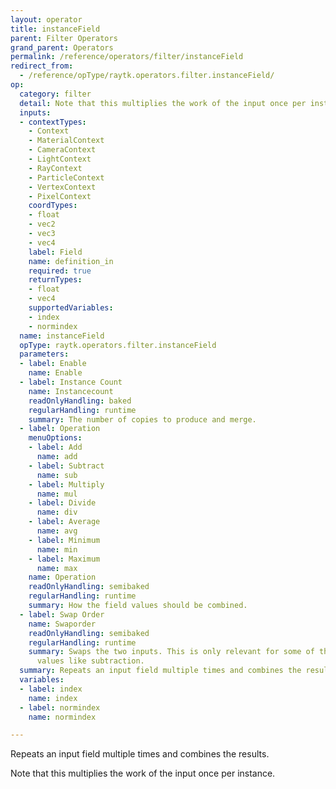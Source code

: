 ```yaml
---
layout: operator
title: instanceField
parent: Filter Operators
grand_parent: Operators
permalink: /reference/operators/filter/instanceField
redirect_from:
  - /reference/opType/raytk.operators.filter.instanceField/
op:
  category: filter
  detail: Note that this multiplies the work of the input once per instance.
  inputs:
  - contextTypes:
    - Context
    - MaterialContext
    - CameraContext
    - LightContext
    - RayContext
    - ParticleContext
    - VertexContext
    - PixelContext
    coordTypes:
    - float
    - vec2
    - vec3
    - vec4
    label: Field
    name: definition_in
    required: true
    returnTypes:
    - float
    - vec4
    supportedVariables:
    - index
    - normindex
  name: instanceField
  opType: raytk.operators.filter.instanceField
  parameters:
  - label: Enable
    name: Enable
  - label: Instance Count
    name: Instancecount
    readOnlyHandling: baked
    regularHandling: runtime
    summary: The number of copies to produce and merge.
  - label: Operation
    menuOptions:
    - label: Add
      name: add
    - label: Subtract
      name: sub
    - label: Multiply
      name: mul
    - label: Divide
      name: div
    - label: Average
      name: avg
    - label: Minimum
      name: min
    - label: Maximum
      name: max
    name: Operation
    readOnlyHandling: semibaked
    regularHandling: runtime
    summary: How the field values should be combined.
  - label: Swap Order
    name: Swaporder
    readOnlyHandling: semibaked
    regularHandling: runtime
    summary: Swaps the two inputs. This is only relevant for some of the `Operation`
      values like subtraction.
  summary: Repeats an input field multiple times and combines the results.
  variables:
  - label: index
    name: index
  - label: normindex
    name: normindex

---
```



Repeats an input field multiple times and combines the results.

Note that this multiplies the work of the input once per instance.